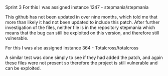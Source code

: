 Sprint 3
For this I was assigned instance 1247 - stepmania/stepmania

This github has not been updated in over nine months, which told me that more than likely it had not been updated to include this patch. After further investigation of the files, neither file is in the repository stepmania which means that the bug can still be exploited on this version, and therefore still vulnerable.

For this I was also assigned instance 364 - Totalcross/totalcross

A similar test was done simply to see if they had added the patch, and again these files were not present so therefore the project is still vulnerable and can be exploited.
